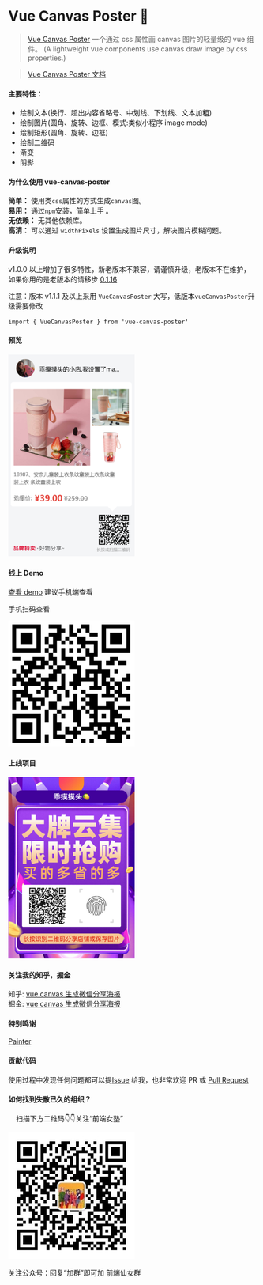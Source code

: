 # Vue Canvas Poster 🎉

> [Vue Canvas Poster](https://sunniejs.github.io/vue-canvas-poster/#/) 一个通过 css 属性画 canvas 图片的轻量级的 vue 组件。 (A lightweight vue components use canvas draw image by css properties.)

> [Vue Canvas Poster 文档](https://sunniejs.github.io/vue-canvas-poster/#/)

#### 主要特性：

- 绘制文本(换行、超出内容省略号、中划线、下划线、文本加粗)
- 绘制图片(圆角、旋转、边框、模式:类似小程序 image mode)
- 绘制矩形(圆角、旋转、边框)
- 绘制二维码
- 渐变
- 阴影

#### 为什么使用 vue-canvas-poster

**简单：** 使用类`css`属性的方式生成`canvas`图。  
**易用：** 通过`npm`安装，简单上手 。  
**无依赖：** 无其他依赖库。  
**高清：** 可以通过 `widthPixels` 设置生成图片尺寸，解决图片模糊问题。

#### 升级说明

v1.0.0 以上增加了很多特性，新老版本不兼容，请谨慎升级，老版本不在维护，如果你用的是老版本的请移步 [0.1.16](https://github.com/sunniejs/vue_canvas_poster/tree/0.1.16)

注意：版本 v1.1.1 及以上采用 `VueCanvasPoster` 大写，低版本`vueCanvasPoster`升级需要修改

```
import { VueCanvasPoster } from 'vue-canvas-poster'
```

#### 预览

<p>
  <img src="./static/demo.png" width="256" style="display:inline;">
</p>

#### 线上 Demo

[查看 demo](https://www.solui.cn/vant-demo/#/example/poster) 建议手机端查看

手机扫码查看

 <p>
  <img src="./static/qrcode.png" width="256" style="display:inline;">
</p>

#### 上线项目

<p>
  <img src="./static/online.png" width="256" style="display:inline;">
</p>

#### 关注我的知乎，掘金

知乎: [vue canvas 生成微信分享海报](https://zhuanlan.zhihu.com/p/150478131)  
掘金: [vue canvas 生成微信分享海报](https://juejin.im/post/5d47e18c6fb9a06b1f1415f3)

#### 特别鸣谢 ​

[Painter](https://github.com/Kujiale-Mobile/Painter)

#### 贡献代码

使用过程中发现任何问题都可以提[Issue](https://github.com/sunniejs/vue-canvas-poster/issues) 给我，也非常欢迎 PR 或 [Pull Request ](https://github.com/sunniejs/vue-canvas-poster/pulls)

#### 如何找到失散已久的组织？

&nbsp;&nbsp;&nbsp;&nbsp;扫描下方二维码:point_down::point_down:关注“前端女塾”

 <p>
  <img src="./static/gognzhonghao.jpg" width="256" style="display:inline;">
</p>

关注公众号：回复“加群”即可加 前端仙女群
